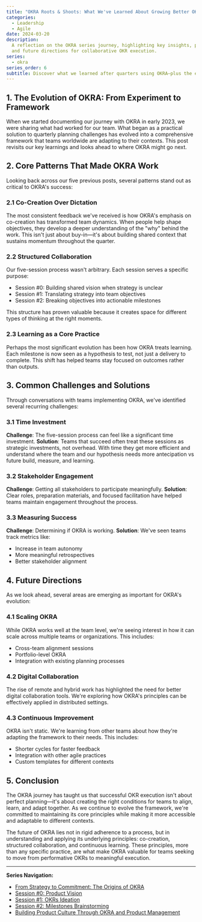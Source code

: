 ```yaml
---
title: "OKRA Roots & Shoots: What We've Learned About Growing Better OKRs"
categories:
  - Leadership
  - Agile
date: 2024-03-20
description:
  A reflection on the OKRA series journey, highlighting key insights, patterns,
  and future directions for collaborative OKR execution.
series:
  - okra
series_order: 6
subtitle: Discover what we learned after quarters using OKRA—plus the evolution from experiment to proven framework for collaborative OKR execution
---
```


## 1. The Evolution of OKRA: From Experiment to Framework

When we started documenting our journey with OKRA in early 2023, we were sharing what had worked for our team. What began as a practical solution to quarterly planning challenges has evolved into a comprehensive framework that teams worldwide are adapting to their contexts. This post revisits our key learnings and looks ahead to where OKRA might go next.

## 2. Core Patterns That Made OKRA Work

Looking back across our five previous posts, several patterns stand out as critical to OKRA's success:

### 2.1 Co-Creation Over Dictation

The most consistent feedback we've received is how OKRA's emphasis on co-creation has transformed team dynamics. When people help shape objectives, they develop a deeper understanding of the "why" behind the work. This isn't just about buy-in—it's about building shared context that sustains momentum throughout the quarter.

### 2.2 Structured Collaboration

Our five-session process wasn't arbitrary. Each session serves a specific purpose:

- Session #0: Building shared vision when strategy is unclear
- Session #1: Translating strategy into team objectives
- Session #2: Breaking objectives into actionable milestones

This structure has proven valuable because it creates space for different types of thinking at the right moments.

### 2.3 Learning as a Core Practice

Perhaps the most significant evolution has been how OKRA treats learning. Each milestone is now seen as a hypothesis to test, not just a delivery to complete. This shift has helped teams stay focused on outcomes rather than outputs.

## 3. Common Challenges and Solutions

Through conversations with teams implementing OKRA, we've identified several recurring challenges:

### 3.1 Time Investment

**Challenge**: The five-session process can feel like a significant time investment.
**Solution**: Teams that succeed often treat these sessions as strategic investments, not overhead. With time they get more efficient and understand where the team and our hypothesis needs more antecipation vs future build, measure, and learning.

### 3.2 Stakeholder Engagement

**Challenge**: Getting all stakeholders to participate meaningfully.
**Solution**: Clear roles, preparation materials, and focused facilitation have helped teams maintain engagement throughout the process.

### 3.3 Measuring Success

**Challenge**: Determining if OKRA is working.
**Solution**: We've seen teams track metrics like:

- Increase in team autonomy
- More meaningful retrospectives
- Better stakeholder alignment

## 4. Future Directions

As we look ahead, several areas are emerging as important for OKRA's evolution:

### 4.1 Scaling OKRA

While OKRA works well at the team level, we're seeing interest in how it can scale across multiple teams or organizations. This includes:

- Cross-team alignment sessions
- Portfolio-level OKRA
- Integration with existing planning processes

### 4.2 Digital Collaboration

The rise of remote and hybrid work has highlighted the need for better digital collaboration tools. We're exploring how OKRA's principles can be effectively applied in distributed settings.

### 4.3 Continuous Improvement

OKRA isn't static. We're learning from other teams about how they're adapting the framework to their needs. This includes:

- Shorter cycles for faster feedback
- Integration with other agile practices
- Custom templates for different contexts

## 5. Conclusion

The OKRA journey has taught us that successful OKR execution isn't about perfect planning—it's about creating the right conditions for teams to align, learn, and adapt together. As we continue to evolve the framework, we're committed to maintaining its core principles while making it more accessible and adaptable to different contexts.

The future of OKRA lies not in rigid adherence to a process, but in understanding and applying its underlying principles: co-creation, structured collaboration, and continuous learning. These principles, more than any specific practice, are what make OKRA valuable for teams seeking to move from performative OKRs to meaningful execution.

---

**Series Navigation:**

- [From Strategy to Commitment: The Origins of OKRA](/en/posts/2023-02-20-intro-to-okra/)
- [Session #0: Product Vision](/en/posts/2023-03-18-session-0-product-vision/)
- [Session #1: OKRs Ideation](/en/posts/2023-04-08-session-1-okrs-ideation/)
- [Session #2: Milestones Brainstorming](/en/posts/2023-04-18-session-2-milestones-brainstorming/)
- [Building Product Culture Through OKRA and Product Management](/en/posts/2023-06-23-building-product-culture-okra/)
